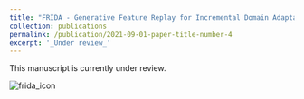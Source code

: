 ```yaml
---
title: "FRIDA - Generative Feature Replay for Incremental Domain Adaptation"
collection: publications
permalink: /publication/2021-09-01-paper-title-number-4
excerpt: '_Under review_'
---
```


This manuscript is currently under review.

![frida_icon](https://user-images.githubusercontent.com/32021556/136463644-9fe67470-6196-4daf-8bd6-21feffacd881.png)

